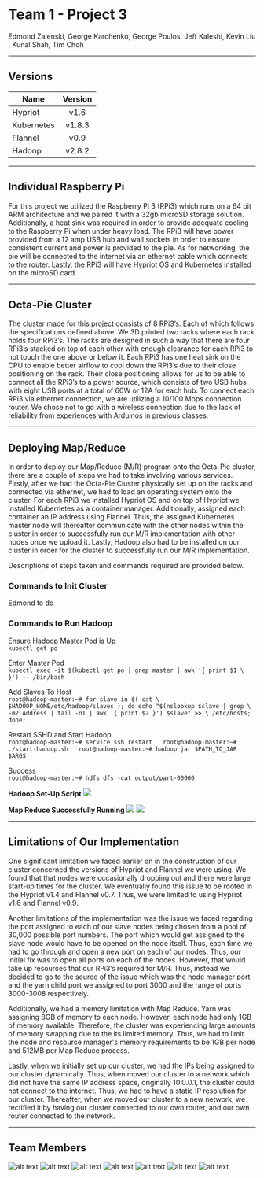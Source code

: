 # Team 1 - Project 3

Edmond Zalenski, George Karchenko, George Poulos, Jeff Kaleshi, Kevin Liu , Kunal Shah, Tim Choh
* * *

## Versions
| Name          | Version       |
| ------------- |:-------------:|
| Hypriot       | v1.6          |
| Kubernetes    | v1.8.3        |
| Flannel       | v0.9          |
| Hadoop        | v2.8.2        |
* * *

## Individual Raspberry Pi
For this project we utilized the Raspberry Pi 3 (RPi3) which runs on a 64 bit ARM architecture and we paired it with a 32gb microSD storage solution. Additionally, a heat sink was required in order to provide adequate cooling to the Raspberry Pi when under heavy load.  The RPi3 will have power provided from a 12 amp USB hub and wall sockets in order to ensure consistent current and power is provided to the pie. As for networking, the pie will be connected to the internet via an ethernet cable which connects to the router.  Lastly, the RPi3 will have Hypriot OS and Kubernetes installed on the microSD card.
* * *

## Octa-Pie Cluster
The cluster made for this project consists of 8 RPi3’s. Each of which follows the specifications defined above.  We 3D printed two racks where each rack holds four RPi3’s.  The racks are designed in such a way that there are four RPi3’s stacked on top of each other with enough clearance for each RPi3 to not touch the one above or below it.  Each RPi3 has one heat sink on the CPU to enable better airflow to cool down the RPi3’s due to their close positioning on the rack. Their close positioning allows for us to be able to connect all the RPi3’s to a power source, which consists of two USB hubs with eight USB ports at a total of 60W or 12A for each hub.  To connect each RPi3 via ethernet connection, we are utilizing a 10/100 Mbps connection router. We chose not to go with a wireless connection due to the lack of reliability from experiences with Arduinos in previous classes.
* * *

## Deploying Map/Reduce
In order to deploy our Map/Reduce (M/R) program onto the Octa-Pie cluster, there are a couple of steps we had to take involving various services. Firstly, after we had the Octa-Pie Cluster physically set up on the racks and connected via ethernet, we had to load an operating system onto the cluster. For each RPi3 we installed Hypriot OS and on top of Hypriot we installed Kubernetes as a container manager. Additionally, assigned each container an IP address using Flannel. Thus, the assigned Kubernetes master node will thereafter communicate with the other nodes within the cluster in order to successfully run our M/R implementation with other nodes once we upload it. Lastly, Hadoop also had to be installed on our cluster in order for the cluster to successfully run our M/R implementation.

Descriptions of steps taken and commands required are provided below.  

### Commands to Init Cluster
Edmond to do

### Commands to Run Hadoop
Ensure Hadoop Master Pod is Up  
`kubectl get po`

Enter Master Pod  
`kubectl exec -it $(kubectl get po | grep master | awk '{ print $1 \
}') -- /bin/bash`

Add Slaves To Host  
`root@hadoop-master:~# for slave in $( cat \
$HADOOP_HOME/etc/hadoop/slaves ); do echo "$(nslookup $slave | grep \
-m2 Address | tail -n1 | awk '{ print $2 }') $slave" >> \
/etc/hosts; done;`

Restart SSHD and Start Hadoop  
`root@hadoop-master:~# service ssh restart  
root@hadoop-master:~# ./start-hadoop.sh  
root@hadoop-master:~# hadoop jar $PATH_TO_JAR $ARGS `

Success  
`root@hadoop-master:~# hdfs dfs -cat output/part-00000`

**Hadoop Set-Up Script**
![](https://imgur.com/ArA2MDN.png)

**Map Reduce Successfully Running**
![](https://imgur.com/3YyhNKo.png)
![](https://imgur.com/9f15R3q.png)
* * *

## Limitations of Our Implementation

One significant limitation we faced earlier on in the construction of our cluster concerned the versions of Hypriot and Flannel we were using. We found that that nodes were occasionally dropping out and there were large start-up times for the cluster. We eventually found this issue to be rooted in the Hypriot v1.4 and Flannel v0.7. Thus, we were limited to using Hypriot v1.6 and Flannel v0.9.

Another limitations of the implementation was the issue we faced regarding the port assigned to each of our slave nodes being chosen from a pool of 30,000 possible port numbers. The port which would get assigned to the slave node would have to be opened on the node itself. Thus, each time we had to go through and open a new port on each of our nodes. Thus, our initial fix was to open all ports on each of the nodes. However, that would take up resources that our RPi3’s required for M/R. Thus, instead we decided to go to the source of the issue which was the node manager port and the yarn child port we assigned to port 3000 and the range of ports 3000-3008 respectively.

Additionally, we had a memory limitation with Map Reduce. Yarn was assigning 8GB of memory to each node. However, each node had only 1GB of memory available. Therefore, the cluster was experiencing large amounts of memory swapping due to the its limited memory. Thus, we had to limit the node and resource manager's memory requirements to be 1GB per node and 512MB per Map Reduce process.

Lastly, when we initially set up our cluster, we had the IPs being assigned to our cluster dynamically. Thus, when moved our cluster to a network which did not have the same IP address space, originally 10.0.0.1, the cluster could not connect to the internet. Thus, we had to have a static IP resolution for our cluster. Thereafter, when we moved our cluster to a new network, we rectified it by having our cluster connected to our own router, and our own router connected to the network.

* * *

## Team Members
![alt text](https://i.imgur.com/s5MeYOX.png 'Edmond Zalenski')
![alt text](https://i.imgur.com/WBljN2W.png 'George Kharchenko')
![alt text](https://i.imgur.com/vJaKvek.png 'George Poulos')
![alt text](https://imgur.com/kC9YR9l.png 'Jeff Kaleshi')
![alt text](https://imgur.com/Y0XF2Zd.png 'Kevin Liu')
![alt text](https://imgur.com/93jdJll.png 'Kunal Shah')
![alt text](https://imgur.com/EHiIEM4.png 'Tim Choh')
